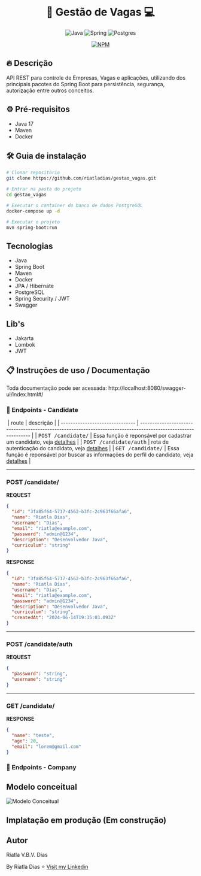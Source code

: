 <h1 align="center" style="font-weight: bold;">🏢 Gestão de Vagas 💻</h1>

<div align="center">

![Java](https://img.shields.io/badge/java-%23ED8B00.svg?style=for-the-badge&logo=openjdk&logoColor=white)
![Spring](https://img.shields.io/badge/spring-%236DB33F.svg?style=for-the-badge&logo=spring&logoColor=white)
![Postgres](https://img.shields.io/badge/postgres-%23316192.svg?style=for-the-badge&logo=postgresql&logoColor=white)

[![NPM](https://img.shields.io/npm/l/react)](https://github.com/riatladias/gestao_vagas/blob/main/LICENSE)

</div>

## 🔥 Descrição
API REST para controle de Empresas, Vagas e aplicações, utilizando dos principais pacotes do Spring Boot para persistência, segurança, autorização entre outros conceitos.

## ⚙️ Pré-requisitos
- Java 17
- Maven
- Docker

## 🛠️ Guia de instalação

```bash
# Clonar repositório
git clone https://github.com/riatladias/gestao_vagas.git

# Entrar na pasta do projeto
cd gestao_vagas

# Executar o cantainer do banco de dados PostgreSQL
docker-compose up -d

# Executar o projeto
mvn spring-boot:run
```

## Tecnologias
- Java
- Spring Boot
- Maven
- Docker
- JPA / Hibernate
- PostgreSQL
- Spring Security / JWT
- Swagger

## Lib's
- Jakarta
- Lombok
- JWT

## 📋 Instruções de uso / Documentação

Toda documentação pode ser acessada:
http://localhost:8080/swagger-ui/index.html#/

### 📍 Endpoints - Candidate

​
| route                           | descrição                                                                                                      |
| ------------------------------- | -------------------------------------------------------------------------------------------------------------- |
| <kbd>POST /candidate/</kbd>     | Essa função é reponsável por cadastrar um candidato, veja [detalhes](#post-create-detail)                       |
| <kbd>POST /candidate/auth</kbd> | rota de autenticação do candidato, veja [detalhes](#post-auth-detail)                                           |
| <kbd>GET /candidate/</kbd>      | Essa função é reponsável por buscar as informações do perfil do candidato, veja [detalhes](#get-profile-detail) |

---
<h3 id="post-create-detail">POST /candidate/</h3>

**REQUEST**
```json
{
  "id": "3fa85f64-5717-4562-b3fc-2c963f66afa6",
  "name": "Riatla Dias",
  "username": "Dias",
  "email": "riatla@example.com",
  "password": "admin@1234",
  "description": "Desenvolvedor Java",
  "curriculum": "string"
}
```

**RESPONSE**
```json
{
  "id": "3fa85f64-5717-4562-b3fc-2c963f66afa6",
  "name": "Riatla Dias",
  "username": "Dias",
  "email": "riatla@example.com",
  "password": "admin@1234",
  "description": "Desenvolvedor Java",
  "curriculum": "string",
  "createdAt": "2024-06-14T19:35:03.093Z"
}
```
---

<h3 id="post-auth-detail">POST /candidate/auth</h3>

**REQUEST**
```json
{
  "password": "string",
  "username": "string"
}
```
---

<h3 id="get-profile-detail">GET /candidate/</h3>

**RESPONSE**
```json
{
  "name": "teste",
  "age": 20,
  "email": "lorem@gmail.com"
}
```


### 📍 Endpoints - Company

















## Modelo conceitual
![Modelo Conceitual](/assets/diagrama.png)

## Implatação em produção (Em construção)

## Autor
Riatla V.B.V. Dias

By Riatla Dias ⭐ [Visit my Linkedin](https://www.linkedin.com/in/riatladias/)
